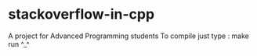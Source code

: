# stackoverflow-in-cpp
A project for Advanced Programming students
To compile just type :
make run
^_^
